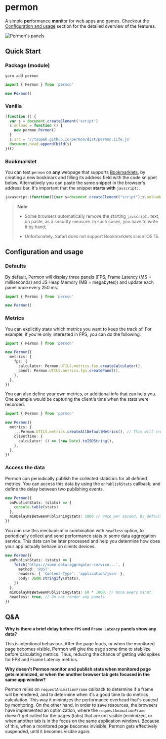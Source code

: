 # permon

A simple **per**formance **mon**itor for web apps and games. Checkout the [Configuration and usage](#configuration-and-usage) section for the detailed overview of the features.

![Permon's panels](https://i.imgur.com/iVP4rC2.png)

## Quick Start

### Package (module)

```console
yarn add permon
```

```typescript
import { Permon } from 'permon'

new Permon()
```

### Vanilla

```javascript
(function () {
  var s = document.createElement('script')
  s.onload = function () {
    new permon.Permon()
  }
  s.src = '//tsopeh.github.io/permon/dist/permon.iife.js'
  document.head.appendChild(s)
})()
```

### Bookmarklet

You can test `permon` on **any** webpage that supports [Bookmarklets](https://en.wikipedia.org/wiki/Bookmarklet), by creating a new bookmark and filling its address field with the code snippet below. Alternatively you can paste the same snippet in the browser's address bar. It's important that the snippet **starts with** `javscript:`.

```javascript
javascript:(function(){var s=document.createElement("script");s.onload=function(){new permon.Permon()},s.src="//tsopeh.github.io/permon/dist/permon.iife.js",document.head.appendChild(s)})();
```

> **Note**
> * Some browsers automatically remove the starting `javscript:` text, on paste, as a security measure. In such cases, you have to write it by hand;
> 
> * Unfortunately, Safari does not support Bookmarklets since iOS 15.

## Configuration and usage

### Defaults

By default, Permon will display three panels (FPS, Frame Latency (MS = milliseconds) and JS Heap Memory (MB = megabytes)) and update each panel once every 250 ms.

```typescript
import { Permon } from 'permon'

new Permon()
```

### Metrics

You can explicitly state which metrics you want to keep the track of. For example, if you're only interested in FPS, you can do the following.

```typescript
import { Permon } from 'permon'

new Permon({
  metrics: {
    fps: {
      calculator: Permon.UTILS.metrics.fps.createCalculator(),
      panel: Permon.UTILS.metrics.fps.createPanel(),
    },
  },
})
```

You can also define your own metrics, or additional info that can help you. One example would be capturing the client's time when the stats were recorded.

```typescript
import { Permon } from 'permon'

new Permon({
  metrics: {
    ...Permon.UTILS.metrics.createAllDefaultMetrics(), // This will create all the default metrics.
    clientTime: {
      calculator: () => (new Date).toISOString(),
    },
  },
})
```

### Access the data

Permon can periodically publish the collected statistics for all defined metrics. You can access this data by using the `onPublishStats` callback; and define the delay between two publishing events.

```typescript
new Permon({
  onPublishStats: (stats) => {
    console.table(stats)
  },
  minDelayMsBetweenPublishingStats: 1000 // Once per second, by default. Setting this option to `0` can be interpreted as "As fast as possible".
})
```

You can use this mechanism in combination with `headless` option, to periodically collect and send performance stats to some data aggregation service. This data can be later processed and help you determine how does your app actually behave on clients devices.

```typescript
new Permon({
  onPublishStats: (stats) => {
    fetch('https://some-data-aggregator-service...', {
      method: 'POST',
      headers: { 'Content-Type': 'application/json' },
      body: JSON.stringify(stats),
    })
  },
  minDelayMsBetweenPublishingStats: 60 * 1000, // Once every minut.
  headless: true, // Do not render any panels
})
```

## Q&A

**Why is there a brief delay before `FPS` and `Frame Latency` panels show any data?**

This is intentional behaviour. After the page loads, or when the monitored page becomes visible, Permon will give the page some time to stabilize before calculating metrics. Thus, reducing the chance of getting wild spikes for FPS and Frame Latency metrics.

**Why doesn't Permon monitor and publish stats when monitored page gets minimized, or when the another browser tab gets focused in the same app window?**

Permon relies on `requestAnimationFrame` callback to determine if a frame will be rendered, and to determine when it's a good time to do metrics calculation. This way it minimizes the performance overhead that's cauesd by monitoring. On the other hand, in order to save resources, the browsers have implemented an optimization, where the `requestAnimationFrame` doesn't get called for the pages (tabs) that are not visible (minimized, or when another tab is in the focus on the same application window). Because of this, when a monitored page becomes invisible, Permon gets effectively suspended, until it becomes visible again.
